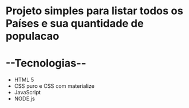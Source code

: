 # Projeto simples para listar todos os Países e sua quantidade de populacao

# --Tecnologias--
- HTML 5
- CSS puro e CSS com materialize
- JavaScript
- NODE.js
 
